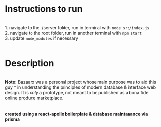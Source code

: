 <h1>Instructions to run</h1><br/>
1. navigate to the ./server folder, run in terminal with <code>node src/index.js</code><br/>
2. navigate to the root folder, run in another terminal with <code>npm start</code><br/>
3. update <code>node_modules</code> if necessary
<br/><br/>
<h1>Description</h1><br/>
<b>Note:</b> Bazaaro was a personal project whose main purpose was to aid this guy ^ in understanding the principles of modern database & interface web design. It is <i> only </i> a prototype, not meant to be published as a bona fide online produce marketplace.
<br/><br/>
<h4> created using a react-apollo boilerplate & database maintanance via prisma </h4>
